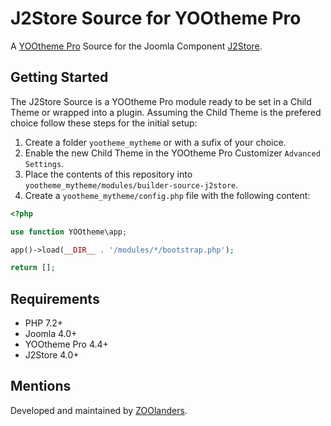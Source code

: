 # J2Store Source for YOOtheme Pro

A [YOOtheme Pro](https://yootheme.com/page-builder) Source for the Joomla Component [J2Store](https://j2commerce.com).

## Getting Started

The J2Store Source is a YOOtheme Pro module ready to be set in a Child Theme or wrapped into a plugin. Assuming the Child Theme is the prefered choice follow these steps for the initial setup:

1. Create a folder `yootheme_mytheme` or with a sufix of your choice.
1. Enable the new Child Theme in the YOOtheme Pro Customizer `Advanced Settings`.
1. Place the contents of this repository into `yootheme_mytheme/modules/builder-source-j2store`.
1. Create a `yootheme_mytheme/config.php` file with the following content:

```php
<?php

use function YOOtheme\app;

app()->load(__DIR__ . '/modules/*/bootstrap.php');

return [];
```

## Requirements

- PHP 7.2+
- Joomla 4.0+
- YOOtheme Pro 4.4+
- J2Store 4.0+

## Mentions

Developed and maintained by [ZOOlanders](https://www.zoolanders.com).
